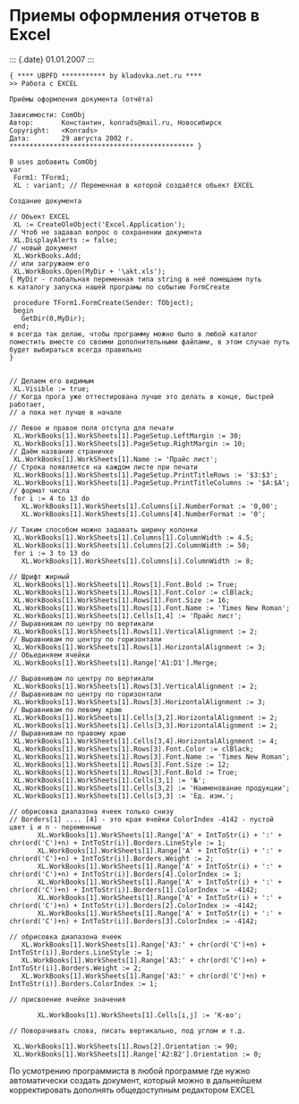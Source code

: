 Приемы оформления отчетов в Excel
=================================

::: {.date}
01.01.2007
:::

    { **** UBPFD *********** by kladovka.net.ru ****
    >> Работа с EXCEL
     
    Приёмы оформления документа (отчёта)
     
    Зависимости: ComObj
    Автор:       Константин, konrads@mail.ru, Новосибирск
    Copyright:   <Konrads>
    Дата:        29 августа 2002 г.
    ********************************************** }
     
    В uses добавить ComObj
    var
     Form1: TForm1;
     XL : variant; // Переменная в которой создаётся обьект EXCEL
     
    Создание документа
     
    // Обьект EXCEL
     XL := CreateOleObject('Excel.Application');
    // Чтоб не задавал вопрос о сохранении документа
     XL.DisplayAlerts := false;
    // новый документ
     XL.WorkBooks.Add;
    // или загружаем его
     XL.WorkBooks.Open(MyDir + '\akt.xls');
    { MyDir - глобальная переменная типа string в неё помещаем путь
    к каталогу запуска нашей програмы по событию FormCreate
     
     procedure TForm1.FormCreate(Sender: TObject);
     begin
       GetDir(0,MyDir);
     end;
    я всегда так делаю, чтобы программу можно было в любой каталог
    поместить вместе со своими дополнительными файлами, в этом случае путь
    будет выбираться всегда правильно
    }
     
     
    // Делаем его видимым
     XL.Visible := true;
    // Когда прога уже оттестирована лучше это делать в конце, быстрей работает,
    // а пока нет лучше в начале
     
    // Левое и правое поля отступа для печати
     XL.WorkBooks[1].WorkSheets[1].PageSetup.LeftMargin := 30;
     XL.WorkBooks[1].WorkSheets[1].PageSetup.RightMargin := 10;
    // Даём название страничке
     XL.WorkBooks[1].WorkSheets[1].Name := 'Прайс лист';
    // Строка появляется на каждом листе при печати
     XL.WorkBooks[1].WorkSheets[1].PageSetup.PrintTitleRows := '$3:$3';
     XL.WorkBooks[1].WorkSheets[1].PageSetup.PrintTitleColumns := '$A:$A';
    // формат числа
     for i := 4 to 13 do
       XL.WorkBooks[1].WorkSheets[1].Columns[i].NumberFormat := '0,00';
       XL.WorkBooks[1].WorkSheets[1].Columns[4].NumberFormat := '0';
     
    // Таким способом можно задавать ширину колонки
     XL.WorkBooks[1].WorkSheets[1].Columns[1].ColumnWidth := 4.5;
     XL.WorkBooks[1].WorkSheets[1].Columns[2].ColumnWidth := 50;
     for i := 3 to 13 do
       XL.WorkBooks[1].WorkSheets[1].Columns[i].ColumnWidth := 8;
     
    // Шрифт жирный
     XL.WorkBooks[1].WorkSheets[1].Rows[1].Font.Bold := True;
     XL.WorkBooks[1].WorkSheets[1].Rows[1].Font.Color := clBlack;
     XL.WorkBooks[1].WorkSheets[1].Rows[1].Font.Size := 16;
     XL.WorkBooks[1].WorkSheets[1].Rows[1].Font.Name := 'Times New Roman';
     XL.WorkBooks[1].WorkSheets[1].Cells[1,4] := 'Прайс лист';
    // Выравнивам по центру по вертикали
     XL.WorkBooks[1].WorkSheets[1].Rows[1].VerticalAlignment := 2;
    // Выравнивам по центру по горизонтали
     XL.WorkBooks[1].WorkSheets[1].Rows[1].HorizontalAlignment := 3;
    // Обьединяем ячейки
     XL.WorkBooks[1].WorkSheets[1].Range['A1:D1'].Merge;
     
    // Выравнивам по центру по вертикали
     XL.WorkBooks[1].WorkSheets[1].Rows[3].VerticalAlignment := 2;
    // Выравнивам по центру по горизонтали
     XL.WorkBooks[1].WorkSheets[1].Rows[3].HorizontalAlignment := 3;
    // Выравнивам по левому краю
     XL.WorkBooks[1].WorkSheets[1].Cells[3,2].HorizontalAlignment := 2;
     XL.WorkBooks[1].WorkSheets[1].Cells[3,3].HorizontalAlignment := 2;
    // Выравнивам по правому краю
     XL.WorkBooks[1].WorkSheets[1].Cells[3,4].HorizontalAlignment := 4;
     XL.WorkBooks[1].WorkSheets[1].Rows[3].Font.Color := clBlack;
     XL.WorkBooks[1].WorkSheets[1].Rows[3].Font.Name := 'Times New Roman';
     XL.WorkBooks[1].WorkSheets[1].Rows[3].Font.Size := 12;
     XL.WorkBooks[1].WorkSheets[1].Rows[3].Font.Bold := True;
     XL.WorkBooks[1].WorkSheets[1].Cells[3,1] := '№';
     XL.WorkBooks[1].WorkSheets[1].Cells[3,2] := 'Наименование продукции';
     XL.WorkBooks[1].WorkSheets[1].Cells[3,3] := 'Ед. изм.';
     
    // обрисовка диапазона ячеек только снизу
    // Borders[1] .... [4] - это края ячейки ColorIndex -4142 - пустой цвет i и n - переменные
           XL.WorkBooks[1].WorkSheets[1].Range['A' + IntToStr(i) + ':' + chr(ord('C')+n) + IntToStr(i)].Borders.LineStyle := 1;
           XL.WorkBooks[1].WorkSheets[1].Range['A' + IntToStr(i) + ':' + chr(ord('C')+n) + IntToStr(i)].Borders.Weight := 2;
           XL.WorkBooks[1].WorkSheets[1].Range['A' + IntToStr(i) + ':' + chr(ord('C')+n) + IntToStr(i)].Borders[4].ColorIndex := 1;
           XL.WorkBooks[1].WorkSheets[1].Range['A' + IntToStr(i) + ':' + chr(ord('C')+n) + IntToStr(i)].Borders[1].ColorIndex := -4142;
           XL.WorkBooks[1].WorkSheets[1].Range['A' + IntToStr(i) + ':' + chr(ord('C')+n) + IntToStr(i)].Borders[2].ColorIndex := -4142;
           XL.WorkBooks[1].WorkSheets[1].Range['A' + IntToStr(i) + ':' + chr(ord('C')+n) + IntToStr(i)].Borders[3].ColorIndex := -4142;
     
    // обрисовка диапазона ячеек
       XL.WorkBooks[1].WorkSheets[1].Range['A3:' + chr(ord('C')+n) + IntToStr(i)].Borders.LineStyle := 1;
       XL.WorkBooks[1].WorkSheets[1].Range['A3:' + chr(ord('C')+n) + IntToStr(i)].Borders.Weight := 2;
       XL.WorkBooks[1].WorkSheets[1].Range['A3:' + chr(ord('C')+n) + IntToStr(i)].Borders.ColorIndex := 1;
     
    // присвоение ячейке значения
     
           XL.WorkBooks[1].WorkSheets[1].Cells[i,j] := 'К-во';
     
    // Поворачивать слова, писать вертикально, под углом и т.д.
     
     XL.WorkBooks[1].WorkSheets[1].Rows[2].Orientation := 90;
     XL.WorkBooks[1].WorkSheets[1].Range['A2:B2'].Orientation := 0; 

По усмотрению программиста в любой программе где нужно автоматически
создать документ, который можно в дальнейшем корректировать дополнять
общедоступным редактором EXCEL
